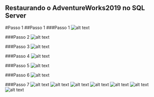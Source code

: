 ## Restaurando o AdventureWorks2019 no SQL Server

#Passo 1
##Passo 1
###Passo 1
![alt text](https://github.com/fernandosrando/restore/blob/main/Restore/1.png?raw=true)

###Passo 2
![alt text](https://github.com/fernandosrando/restore/blob/main/Restore/2.png?raw=true)

###Passo 3
![alt text](https://github.com/fernandosrando/restore/blob/main/Restore/3.png?raw=true)

###Passo 4
![alt text](https://github.com/fernandosrando/restore/blob/main/Restore/4.png?raw=true)

###Passo 5
![alt text](https://github.com/fernandosrando/restore/blob/main/Restore/5.png?raw=true)

###Passo 6
![alt text](https://github.com/fernandosrando/restore/blob/main/Restore/6.png?raw=true)

###Passo 7
![alt text](https://github.com/fernandosrando/restore/blob/main/Restore/7.png?raw=true)
![alt text](https://github.com/fernandosrando/restore/blob/main/Restore/8.png?raw=true)
![alt text](https://github.com/fernandosrando/restore/blob/main/Restore/9.png?raw=true)
![alt text](https://github.com/fernandosrando/restore/blob/main/Restore/10.png?raw=true)
![alt text](https://github.com/fernandosrando/restore/blob/main/Restore/11.png?raw=true)
![alt text](https://github.com/fernandosrando/restore/blob/main/Restore/12.png?raw=true)
![alt text](https://github.com/fernandosrando/restore/blob/main/Restore/13.png?raw=true)
